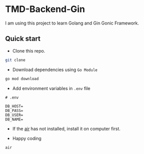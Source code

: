 # TMD-Backend-Gin

I am using this project to learn Golang and Gin Gonic Framework.

## Quick start

- Clone this repo.

```bash
git clone
```

- Download dependencies using `Go Module`

```bash
go mod download
```

- Add environment variables in `.env` file

```
# .env

DB_HOST=
DB_PASS=
DB_USER=
DB_NAME=
```

- If the [air](https://github.com/cosmtrek/air)  has not installed, install it on computer first.

- Happy coding

```bash
air
```